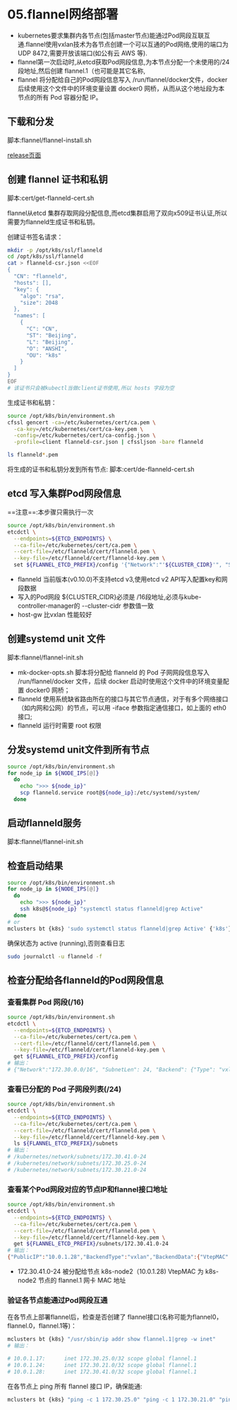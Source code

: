 <!--
 * @Author: cnak47
 * @Date: 2018-12-17 18:16:01
 * @LastEditors: cnak47
 * @LastEditTime: 2019-08-14 22:13:49
 * @Description: 
 -->

# 05.flannel网络部署

- kubernetes要求集群内各节点(包括master节点)能通过Pod网段互联互通.flannel使用vxlan技术为各节点创建一个可以互通的Pod网络,使用的端口为UDP 8472,需要开放该端口(如公有云 AWS 等).
- flannel第一次启动时,从etcd获取Pod网段信息,为本节点分配一个未使用的/24段地址,然后创建 flannel.1（也可能是其它名称,
- flannel 将分配给自己的Pod网段信息写入 /run/flannel/docker文件，docker 后续使用这个文件中的环境变量设置 docker0 网桥，从而从这个地址段为本节点的所有 Pod 容器分配 IP。

## 下载和分发

脚本:flannel/flannel-install.sh

[release页面](https://github.com/coreos/flannel/releases)

## 创建 flannel 证书和私钥

脚本:cert/get-flanneld-cert.sh

flannel从etcd 集群存取网段分配信息,而etcd集群启用了双向x509证书认证,所以需要为flanneld生成证书和私钥。

创建证书签名请求：

```bash
mkdir -p /opt/k8s/ssl/flanneld
cd /opt/k8s/ssl/flanneld
cat > flanneld-csr.json <<EOF
{
  "CN": "flanneld",
  "hosts": [],
  "key": {
    "algo": "rsa",
    "size": 2048
  },
  "names": [
    {
      "C": "CN",
      "ST": "Beijing",
      "L": "Beijing",
      "O": "ANSHI",
      "OU": "k8s"
    }
  ]
}
EOF
# 该证书只会被kubectl当做client证书使用,所以 hosts 字段为空
```

生成证书和私钥：

```bash
source /opt/k8s/bin/environment.sh
cfssl gencert -ca=/etc/kubernetes/cert/ca.pem \
  -ca-key=/etc/kubernetes/cert/ca-key.pem \
  -config=/etc/kubernetes/cert/ca-config.json \
  -profile=client flanneld-csr.json | cfssljson -bare flanneld

ls flanneld*.pem

```

将生成的证书和私钥分发到所有节点:
脚本:cert/de-flanneld-cert.sh

## etcd 写入集群Pod网段信息

==注意==:本步骤只需执行一次

```bash
source /opt/k8s/bin/environment.sh
etcdctl \
  --endpoints=${ETCD_ENDPOINTS} \
  --ca-file=/etc/kubernetes/cert/ca.pem \
  --cert-file=/etc/flanneld/cert/flanneld.pem \
  --key-file=/etc/flanneld/cert/flanneld-key.pem \
  set ${FLANNEL_ETCD_PREFIX}/config '{"Network":"'${CLUSTER_CIDR}'", "SubnetLen": 24, "Backend": {"Type": "vxlan"}}'
```

- flanneld 当前版本(v0.10.0)不支持etcd v3,使用etcd v2 API写入配置key和网段数据
- 写入的Pod网段 ${CLUSTER_CIDR}必须是 /16段地址,必须与kube-controller-manager的 --cluster-cidr 参数值一致
- host-gw 比vxlan 性能较好

## 创建systemd unit 文件

脚本:flannel/flannel-init.sh

- mk-docker-opts.sh 脚本将分配给 flanneld 的 Pod 子网网段信息写入 /run/flannel/docker 文件，后续 docker 启动时使用这个文件中的环境变量配置 docker0 网桥；
- flanneld 使用系统缺省路由所在的接口与其它节点通信，对于有多个网络接口（如内网和公网）的节点，可以用 -iface 参数指定通信接口，如上面的 eth0 接口;
- flanneld 运行时需要 root 权限

## 分发systemd unit文件到所有节点

```bash
source /opt/k8s/bin/environment.sh
for node_ip in ${NODE_IPS[@]}
  do
    echo ">>> ${node_ip}"
    scp flanneld.service root@${node_ip}:/etc/systemd/system/
  done
```

## 启动flanneld服务

脚本:flannel/flannel-init.sh

## 检查启动结果

```bash
source /opt/k8s/bin/environment.sh
for node_ip in ${NODE_IPS[@]}
  do
    echo ">>> ${node_ip}"
    ssh k8s@${node_ip} "systemctl status flanneld|grep Active"
  done
# or
mclusters bt {k8s} 'sudo systemctl status flanneld|grep Active' {'k8s'}

```

确保状态为 active (running),否则查看日志

```bash
sudo journalctl -u flanneld -f
```

## 检查分配给各flanneld的Pod网段信息

### 查看集群 Pod 网段(/16)

```bash
source /opt/k8s/bin/environment.sh
etcdctl \
  --endpoints=${ETCD_ENDPOINTS} \
  --ca-file=/etc/kubernetes/cert/ca.pem \
  --cert-file=/etc/flanneld/cert/flanneld.pem \
  --key-file=/etc/flanneld/cert/flanneld-key.pem \
  get ${FLANNEL_ETCD_PREFIX}/config
# 输出：
# {"Network":"172.30.0.0/16", "SubnetLen": 24, "Backend": {"Type": "vxlan"}}
```

### 查看已分配的 Pod 子网段列表(/24)

```bash
source /opt/k8s/bin/environment.sh
etcdctl \
  --endpoints=${ETCD_ENDPOINTS} \
  --ca-file=/etc/kubernetes/cert/ca.pem \
  --cert-file=/etc/flanneld/cert/flanneld.pem \
  --key-file=/etc/flanneld/cert/flanneld-key.pem \
  ls ${FLANNEL_ETCD_PREFIX}/subnets
# 输出：
# /kubernetes/network/subnets/172.30.41.0-24
# /kubernetes/network/subnets/172.30.25.0-24
# /kubernetes/network/subnets/172.30.21.0-24
```

### 查看某个Pod网段对应的节点IP和flannel接口地址

```bash
source /opt/k8s/bin/environment.sh
etcdctl \
  --endpoints=${ETCD_ENDPOINTS} \
  --ca-file=/etc/kubernetes/cert/ca.pem \
  --cert-file=/etc/flanneld/cert/flanneld.pem \
  --key-file=/etc/flanneld/cert/flanneld-key.pem \
  get ${FLANNEL_ETCD_PREFIX}/subnets/172.30.41.0-24
# 输出：
{"PublicIP":"10.0.1.28","BackendType":"vxlan","BackendData":{"VtepMAC":"ba:af:1f:da:ab:d3"}}
```

- 172.30.41.0-24 被分配给节点 k8s-node2（10.0.1.28)
VtepMAC 为 k8s-node2 节点的 flannel.1 网卡 MAC 地址

### 验证各节点能通过Pod网段互通

在各节点上部署flannel后，检查是否创建了 flannel接口(名称可能为flannel0，flannel.0，flannel.1等)：

```bash
mclusters bt {k8s} "/usr/sbin/ip addr show flannel.1|grep -w inet"
# 输出：

# 10.0.1.17:      inet 172.30.25.0/32 scope global flannel.1
# 10.0.1.24:      inet 172.30.21.0/32 scope global flannel.1
# 10.0.1.28:      inet 172.30.41.0/32 scope global flannel.1

```

在各节点上 ping 所有 flannel 接口 IP，确保能通:

```bash
mclusters bt {k8s} "ping -c 1 172.30.25.0" "ping -c 1 172.30.21.0" "ping -c 1 172.30.41.0"
```
